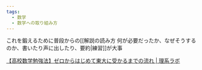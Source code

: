 ```yaml
---
tags:
  - 数学
  - 数学への取り組み方
---
```



これを鍛えるために普段からの[[解説の読み方 何が必要だったか、なぜそうするのか、書いたり声に出したり、要約|練習]]が大事

[【高校数学勉強法】ゼロからはじめて東大に受かるまでの流れ | 理系ラボ](https://rikeilabo.com/mathematics-study-method)